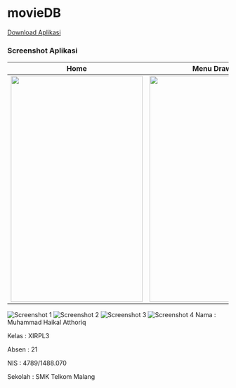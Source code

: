 # movieDB

[Download Aplikasi](https://drive.google.com/open?id=0B_0b9b5w4kzUZXdvU19mN3U1ZE0)

### Screenshot Aplikasi
Home | Menu Drawer
------------ | -------------
<img src="https://github.com/haikalatth/movieDB/blob/master/Screenshot_20170613-132959.png" width="300" height="515" />|<img src="https://github.com/haikalatth/movieDB/blob/master/Screenshot_20170613-133003.png" width="300" height="515" />

![Screenshot 1](https://github.com/haikalatth/movieDB/blob/master/Screenshot_20170613-132959.png)
![Screenshot 2](https://github.com/haikalatth/movieDB/blob/master/Screenshot_20170613-133003.png)
![Screenshot 3](https://github.com/haikalatth/movieDB/blob/master/Screenshot_20170613-133006.png)
![Screenshot 4](https://github.com/haikalatth/movieDB/blob/master/Screenshot_20170613-133009.png)
Nama    : Muhammad Haikal Atthoriq 

Kelas   : XIRPL3 

Absen   : 21 

NIS     : 4789/1488.070 

Sekolah : SMK Telkom Malang 
